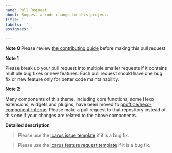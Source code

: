 ```yaml
---
name: Pull Request
about: Suggest a code change to this project.
title: ''
labels: ''
assignees: ''

---
```


**Note 0**
Please review [the contributing guide](https://github.com/ppoffice/hexo-theme-icarus/blob/master/CONTRIBUTING.md) before making this pull request.

**Note 1**

Please break up your pull request into multiple smaller requests if it contains multiple bug fixes 
or new features.
Each pull request should have one bug fix or new feature only for better code maintainability.

**Note 2**

Many components of this theme, including core functions, some Hexo extensions, widgets and plugins, 
have been moved to [ppoffice/hexo-component-inferno](https://github.com/ppoffice/hexo-component-inferno).
Please make a pull request to that repository instead of this one if your changes are related to
the above components.

**Detailed description**

> Please use the [Icarus issue template](https://github.com/ppoffice/hexo-theme-icarus/blob/master/.github/ISSUE_TEMPLATE/bug_report.md) if it is a bug fix.

> Please use the [Icarus feature request template](https://github.com/ppoffice/hexo-theme-icarus/blob/master/.github/ISSUE_TEMPLATE/feature_request.md) if it is a bug fix.
